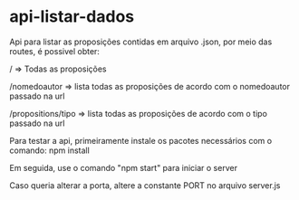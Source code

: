 # api-listar-dados

Api para listar as proposições contidas em arquivo .json, por meio das routes, é possivel obter:

/ => Todas as proposições

/nomedoautor => lista todas as proposições de acordo com o nomedoautor passado na url

/propositions/tipo => lista todas as proposições de acordo com o tipo passado na url

Para testar a api, primeiramente instale os pacotes necessários com o comando: npm install

Em seguida, use o comando "npm start" para iniciar o server

Caso queria alterar a porta, altere a constante PORT no arquivo server.js

